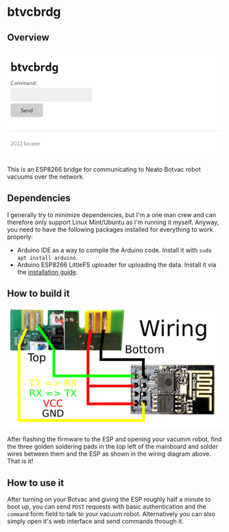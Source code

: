 # btvcbrdg

## Overview

![Overview image](overview.png)

This is an ESP8266 bridge for communicating to Neato Botvac robot vacuums over the network.

## Dependencies

I generally try to minimize dependencies, but I'm a one man crew and can therefore only support Linux Mint/Ubuntu as I'm running it myself. Anyway, you need to have the following packages installed for everything to work properly:

- Arduino IDE as a way to compile the Arduino code. Install it with `sudo apt install arduino`.
- Arduino ESP8266 LittleFS uploader for uploading the data. Install it via the [installation guide](https://github.com/earlephilhower/arduino-esp8266littlefs-plugin).

## How to build it

![Wiring diagram](wiring.png)

After flashing the firmware to the ESP and opening your vacumm robot, find the three golden soldering pads in the top left of the mainboard and solder wires between them and the ESP as shown in the wiring diagram above. That is it!

## How to use it

After turning on your Botvac and giving the ESP roughly half a minute to boot up, you can send `POST` requests with basic authentication and the `command` form field to talk to your vacuum robot. Alternatively you can also simply open it's web interface and send commands through it.
